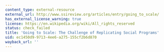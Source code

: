 ```yaml
---
content_type: external-resource
external_url: http://www.ssireview.org/articles/entry/going_to_scale/
has_external_license_warning: true
license: https://en.wikipedia.org/wiki/All_rights_reserved
status: check_failed
title: 'Going to Scale: The Challenge of Replicating Social Programs'
uid: ec1450d9-9713-4ee6-a275-155cf2b6d870
wayback_url: ''
---
```

